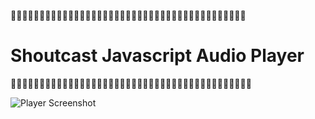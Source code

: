 :musical_note::musical_note::musical_note::musical_note::musical_note::musical_note::musical_note::musical_note::musical_note::musical_note::musical_note::musical_note::musical_note::musical_note::musical_note::musical_note::musical_note::musical_note::musical_note::musical_note::musical_note::musical_note::musical_note::musical_note::musical_note::musical_note::musical_note::musical_note::musical_note::musical_note::musical_note::musical_note::musical_note::musical_note::musical_note::musical_note::musical_note::musical_note::musical_note::musical_note::musical_note:
# Shoutcast Javascript Audio Player 
:musical_score::musical_score::musical_score::musical_score::musical_score::musical_score::musical_score::musical_score::musical_score::musical_score::musical_score::musical_score::musical_score::musical_score::musical_score::musical_score::musical_score::musical_score::musical_score::musical_score::musical_score::musical_score::musical_score::musical_score::musical_score::musical_score::musical_score::musical_score::musical_score::musical_score::musical_score::musical_score::musical_score::musical_score::musical_score::musical_score::musical_score::musical_score::musical_score::musical_score::musical_score::musical_score:

![Player Screenshot](https://raw.githubusercontent.com/karthikindia/shoutcast-javascript-player/master/images/shoutcastjsplayer.png)
